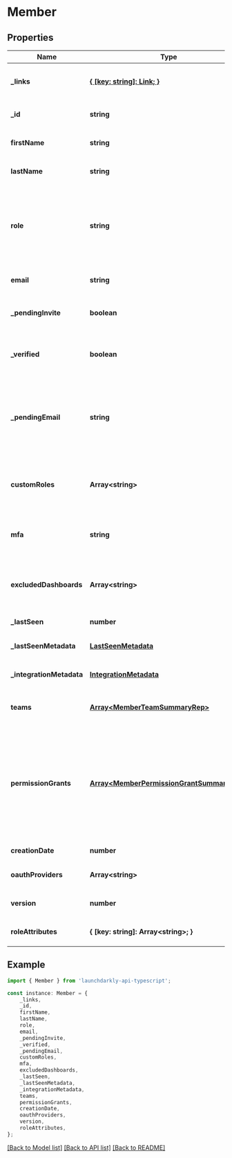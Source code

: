 # Member


## Properties

Name | Type | Description | Notes
------------ | ------------- | ------------- | -------------
**_links** | [**{ [key: string]: Link; }**](Link.md) | The location and content type of related resources | [default to undefined]
**_id** | **string** | The member\&#39;s ID | [default to undefined]
**firstName** | **string** | The member\&#39;s first name | [optional] [default to undefined]
**lastName** | **string** | The member\&#39;s last name | [optional] [default to undefined]
**role** | **string** | The member\&#39;s base role. If the member has no additional roles, this role will be in effect. | [default to undefined]
**email** | **string** | The member\&#39;s email address | [default to undefined]
**_pendingInvite** | **boolean** | Whether the member has a pending invitation | [default to undefined]
**_verified** | **boolean** | Whether the member\&#39;s email address has been verified | [default to undefined]
**_pendingEmail** | **string** | The member\&#39;s email address before it has been verified, for accounts where email verification is required | [optional] [default to undefined]
**customRoles** | **Array&lt;string&gt;** | The set of additional roles, besides the base role, assigned to the member | [default to undefined]
**mfa** | **string** | Whether multi-factor authentication is enabled for this member | [default to undefined]
**excludedDashboards** | **Array&lt;string&gt;** | Default dashboards that the member has chosen to ignore | [optional] [default to undefined]
**_lastSeen** | **number** |  | [default to undefined]
**_lastSeenMetadata** | [**LastSeenMetadata**](LastSeenMetadata.md) |  | [optional] [default to undefined]
**_integrationMetadata** | [**IntegrationMetadata**](IntegrationMetadata.md) |  | [optional] [default to undefined]
**teams** | [**Array&lt;MemberTeamSummaryRep&gt;**](MemberTeamSummaryRep.md) | Details on the teams this member is assigned to | [optional] [default to undefined]
**permissionGrants** | [**Array&lt;MemberPermissionGrantSummaryRep&gt;**](MemberPermissionGrantSummaryRep.md) | A list of permission grants. Permission grants allow a member to have access to a specific action, without having to create or update a custom role. | [optional] [default to undefined]
**creationDate** | **number** |  | [default to undefined]
**oauthProviders** | **Array&lt;string&gt;** | A list of OAuth providers | [optional] [default to undefined]
**version** | **number** | Version of the current configuration | [optional] [default to undefined]
**roleAttributes** | **{ [key: string]: Array&lt;string&gt;; }** |  | [optional] [default to undefined]

## Example

```typescript
import { Member } from 'launchdarkly-api-typescript';

const instance: Member = {
    _links,
    _id,
    firstName,
    lastName,
    role,
    email,
    _pendingInvite,
    _verified,
    _pendingEmail,
    customRoles,
    mfa,
    excludedDashboards,
    _lastSeen,
    _lastSeenMetadata,
    _integrationMetadata,
    teams,
    permissionGrants,
    creationDate,
    oauthProviders,
    version,
    roleAttributes,
};
```

[[Back to Model list]](../README.md#documentation-for-models) [[Back to API list]](../README.md#documentation-for-api-endpoints) [[Back to README]](../README.md)
